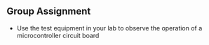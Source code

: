 ## Group Assignment

- Use the test equipment in your lab to observe the operation of a microcontroller circuit board

